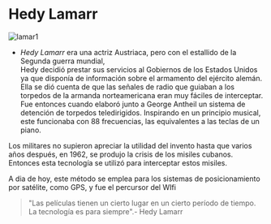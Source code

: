 

# Hedy Lamarr

![lamar1](https://user-images.githubusercontent.com/114906778/194814913-eb10a5fe-afa6-43be-a437-16cdac17da65.png)
   
     
      
       
-   *Hedy Lamarr* era una actriz Austriaca, pero con el estallido de la Segunda guerra mundial,   
Hedy decidió prestar sus servicios al Gobiernos de los Estados Unidos ya que disponía de información sobre el armamento del ejército alemán.
Ella se dió cuenta de que las señales de radio que guiaban a los torpedos de la armanda norteamericana eran muy fáciles de interceptar. 
Fue entonces cuando elaboró junto a George Antheil un sistema de detención de torpedos teledirigidos. Inspirando en un principio musical,
este funcionaba con 88 frecuencias, las equivalentes a las teclas de un piano.  
  
   Los militares no supieron apreciar la utilidad del invento hasta que varios años después, en 1962, se produjo la crisis de los misiles cubanos. 
Entonces esta tecnología se utilizó para interceptar estos misiles.   
  
   A dia de hoy, este método se emplea para los sistemas de posicionamiento por satélite, como GPS, y fue el percursor del WIfi
  
>"Las películas tienen un cierto lugar en un cierto período de tiempo. La tecnología es para siempre".- Hedy Lamarr
